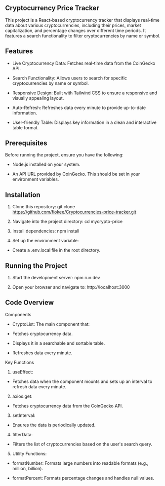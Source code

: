 
## Cryptocurrency Price Tracker

This project is a React-based cryptocurrency tracker that displays real-time data about various cryptocurrencies, including their prices, market capitalization, and percentage changes over different time periods. It features a search functionality to filter cryptocurrencies by name or symbol.

## Features
- Live Cryptocurrency Data: Fetches real-time data from the CoinGecko API.

- Search Functionality: Allows users to search for specific cryptocurrencies by name or symbol.

- Responsive Design: Built with Tailwind CSS to ensure a responsive and visually appealing layout.

- Auto-Refresh: Refreshes data every minute to provide up-to-date information.

- User-friendly Table: Displays key information in a clean and interactive table format.

## Prerequisites
Before running the project, ensure you have the following:

- Node.js installed on your system.

- An API URL provided by CoinGecko. This should be set in your environment variables.

## Installation
1. Clone this repository:
git clone https://github.com/fiokee/Cryptocurrencies-price-tracker.git

2. Navigate into the project directory:
cd mycrypto-price

3. Install dependencies:
npm install

4. Set up the environment variable:

- Create a .env.local file in the root directory.

## Running the Project
1. Start the development server:
npm run dev

2. Open your browser and navigate to:
http://localhost:3000

## Code Overview

Components

- CryptoList: The main component that:

- Fetches cryptocurrency data.

- Displays it in a searchable and sortable table.

- Refreshes data every minute.

Key Functions

1. useEffect:

- Fetches data when the component mounts and sets up an interval to refresh data every minute.

2. axios.get:

- Fetches cryptocurrency data from the CoinGecko API.

3. setInterval:

- Ensures the data is periodically updated.

4. filterData:

- Filters the list of cryptocurrencies based on the user's search query.

5. Utility Functions:

- formatNumber: Formats large numbers into readable formats (e.g., million, billion).

- formatPercent: Formats percentage changes and handles null values.



